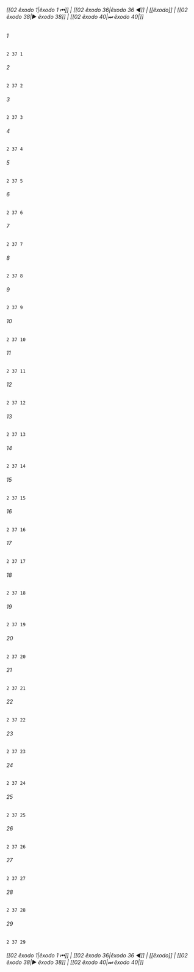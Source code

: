
###### [[02 êxodo 1|êxodo 1 ⏮]] | [[02 êxodo 36|êxodo 36 ◀]] | [[êxodo]] | [[02 êxodo 38|▶ êxodo 38]] | [[02 êxodo 40|⏭ êxodo 40|]]

###### 1
``` verse
2 37 1 
```
###### 2
``` verse
2 37 2 
```
###### 3
``` verse
2 37 3 
```
###### 4
``` verse
2 37 4 
```
###### 5
``` verse
2 37 5 
```
###### 6
``` verse
2 37 6 
```
###### 7
``` verse
2 37 7 
```
###### 8
``` verse
2 37 8 
```
###### 9
``` verse
2 37 9 
```
###### 10
``` verse
2 37 10 
```
###### 11
``` verse
2 37 11 
```
###### 12
``` verse
2 37 12 
```
###### 13
``` verse
2 37 13 
```
###### 14
``` verse
2 37 14 
```
###### 15
``` verse
2 37 15 
```
###### 16
``` verse
2 37 16 
```
###### 17
``` verse
2 37 17 
```
###### 18
``` verse
2 37 18 
```
###### 19
``` verse
2 37 19 
```
###### 20
``` verse
2 37 20 
```
###### 21
``` verse
2 37 21 
```
###### 22
``` verse
2 37 22 
```
###### 23
``` verse
2 37 23 
```
###### 24
``` verse
2 37 24 
```
###### 25
``` verse
2 37 25 
```
###### 26
``` verse
2 37 26 
```
###### 27
``` verse
2 37 27 
```
###### 28
``` verse
2 37 28 
```
###### 29
``` verse
2 37 29 
```

###### [[02 êxodo 1|êxodo 1 ⏮]] | [[02 êxodo 36|êxodo 36 ◀]] | [[êxodo]] | [[02 êxodo 38|▶ êxodo 38]] | [[02 êxodo 40|⏭ êxodo 40|]]

